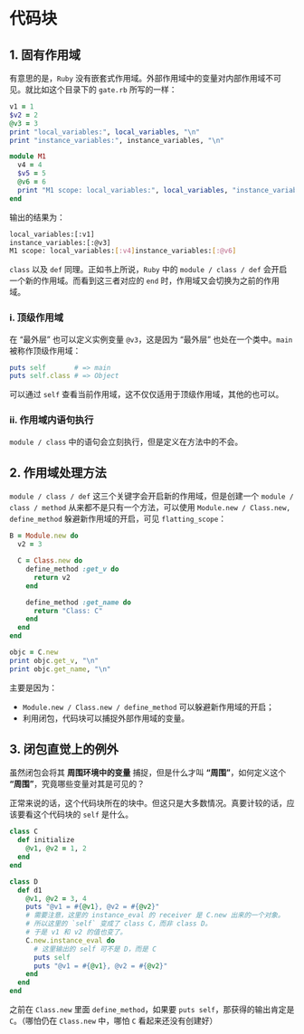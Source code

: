 # 代码块

## 1. 固有作用域

有意思的是，`Ruby` 没有嵌套式作用域。外部作用域中的变量对内部作用域不可见。就比如这个目录下的 `gate.rb` 所写的一样：

```ruby
v1 = 1
$v2 = 2
@v3 = 3
print "local_variables:", local_variables, "\n"
print "instance_variables:", instance_variables, "\n"

module M1
  v4 = 4
  $v5 = 5
  @v6 = 6
  print "M1 scope: local_variables:", local_variables, "instance_variables:", instance_variables, "\n"
end
```

输出的结果为：

```bash
local_variables:[:v1]
instance_variables:[:@v3]
M1 scope: local_variables:[:v4]instance_variables:[:@v6]
```

`class` 以及 `def` 同理。正如书上所说，`Ruby` 中的 `module / class / def` 会开启一个新的作用域。而看到这三者对应的 `end` 时，作用域又会切换为之前的作用域。

### i. 顶级作用域

在 “最外层” 也可以定义实例变量 `@v3`，这是因为 “最外层” 也处在一个类中。`main` 被称作顶级作用域：

```ruby
puts self       # => main
puts self.class # => Object
```

可以通过 `self` 查看当前作用域，这不仅仅适用于顶级作用域，其他的也可以。

### ii. 作用域内语句执行

`module / class` 中的语句会立刻执行，但是定义在方法中的不会。

## 2. 作用域处理方法

`module / class / def` 这三个关键字会开启新的作用域，但是创建一个 `module / class / method` 从来都不是只有一个方法，可以使用 `Module.new / Class.new, define_method` 躲避新作用域的开启，可见 `flatting_scope`：

```ruby
B = Module.new do
  v2 = 3

  C = Class.new do
    define_method :get_v do
      return v2
    end

    define_method :get_name do
      return "Class: C"
    end
  end
end

objc = C.new
print objc.get_v, "\n"
print objc.get_name, "\n"
```

主要是因为：

* `Module.new / Class.new / define_method` 可以躲避新作用域的开启；
* 利用闭包，代码块可以捕捉外部作用域的变量。

## 3. 闭包直觉上的例外

虽然闭包会将其 **周围环境中的变量** 捕捉，但是什么才叫 **“周围”**，如何定义这个 **“周围”**，究竟哪些变量对其是可见的？

正常来说的话，这个代码块所在的块中。但这只是大多数情况。真要计较的话，应该要看这个代码块的 `self` 是什么。

```ruby
class C
  def initialize
    @v1, @v2 = 1, 2
  end
end

class D
  def d1
    @v1, @v2 = 3, 4
    puts "@v1 = #{@v1}, @v2 = #{@v2}"
    # 需要注意，这里的 instance_eval 的 receiver 是 C.new 出来的一个对象。
    # 所以这里的 `self` 变成了 class C，而非 class D。
    # 于是 v1 和 v2 的值也变了。
    C.new.instance_eval do
      # 这里输出的 self 可不是 D，而是 C
      puts self
      puts "@v1 = #{@v1}, @v2 = #{@v2}"
    end
  end
end
```

之前在 `Class.new` 里面 `define_method`，如果要 `puts self`，那获得的输出肯定是 `C`。（哪怕仍在 `Class.new` 中，哪怕 `C` 看起来还没有创建好）
